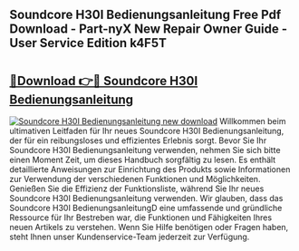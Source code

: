 ## Soundcore H30I Bedienungsanleitung Free Pdf Download - Part-nyX New Repair Owner Guide - User Service Edition k4F5T

# <h2><a href="http://df2lnq.blite.top/?on=Soundcore+H30I+Bedienungsanleitung">🔗Download 👉🔴 Soundcore H30I Bedienungsanleitung</a></h2>

[![Soundcore H30I Bedienungsanleitung new download](https://i.imgur.com/lujVjoI.png)](http://df2lnq.blite.top/?on=Soundcore+H30I+Bedienungsanleitung)
Willkommen beim ultimativen Leitfaden für Ihr neues Soundcore H30I Bedienungsanleitung, der für ein reibungsloses und effizientes Erlebnis sorgt. Bevor Sie Ihr Soundcore H30I Bedienungsanleitung verwenden, nehmen Sie sich bitte einen Moment Zeit, um dieses Handbuch sorgfältig zu lesen. Es enthält detaillierte Anweisungen zur Einrichtung des Produkts sowie Informationen zur Verwendung der verschiedenen Funktionen und Möglichkeiten. Genießen Sie die Effizienz der Funktionsliste, während Sie Ihr neues Soundcore H30I Bedienungsanleitung verwenden. Wir glauben, dass das Soundcore H30I BedienungsanleitungD eine umfassende und gründliche Ressource für Ihr Bestreben war, die Funktionen und Fähigkeiten Ihres neuen Artikels zu verstehen. Wenn Sie Hilfe benötigen oder Fragen haben, steht Ihnen unser Kundenservice-Team jederzeit zur Verfügung.
